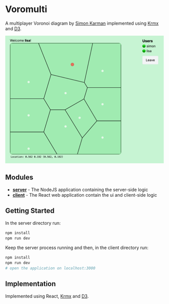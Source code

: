 # Voromulti
A multiplayer Voronoi diagram by [Simon Karman](https://www.simonkarman.nl) implemented using [Krmx](https://simonkarman.github.io/krmx) and [D3](https://github.com/d3/d3-delaunay).

![Voromulti Showcase](voromulti.png)

## Modules
- **[server](./server)** - The NodeJS application containing the server-side logic
- **[client](./client)** - The React web application contain the ui and client-side logic

## Getting Started
In the server directory run:
```bash
npm install
npm run dev
```

Keep the server process running and then, in the client directory run:
```bash
npm install
npm run dev
# open the application on localhost:3000
```

## Implementation
Implemented using React, [Krmx](https://simonkarman.github.io/krmx) and [D3](https://github.com/d3/d3-delaunay).